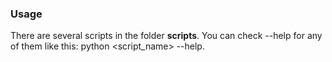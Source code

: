 ### Usage

There are several scripts in the folder **scripts**. You can check --help for any of them like this: python <script_name> --help.